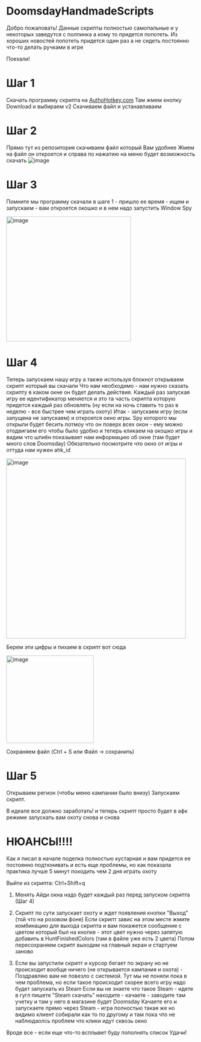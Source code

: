 # DoomsdayHandmadeScripts

Добро пожаловать!
Данные скрипты полностью самопальные и у некоторых заведутся с полпинка а кому то придется попотеть.
Из хороших новостей попотеть придется один раз а не сидеть постоянно что-то делать ручками в игре

Поехали!

# Шаг 1
Скачать программу скрипта на [AuthoHotkey.com](https://www.autohotkey.com/)
Там жмем кнопку Download и выбираем v2
Скачиваем файл и устанавливаем

# Шаг 2 
Прямо тут из репозитория скачиваем файл который Вам удобнее
Жмем на файл он откроется и справа по нажатию на меню будет возможность скачать
![image](https://github.com/user-attachments/assets/eff0d512-f68a-4c59-a021-bac69ee74f24)

# Шаг 3
Помните мы программу скачали в шаге 1 - пришло ее время - ищем и запускаем - вам откроется окошко
и в нем надо запустить Window Spy

<img width="331" alt="image" src="https://github.com/user-attachments/assets/7d108ebe-72b9-460a-a436-f758963894cf">

# Шаг 4
Теперь запускаем нашу игру а также используя блокнот открываем скрипт который вы скачали
Что нам необходимо - нам нужно сказать скрипту в каком окне он будет делать действия. Каждый раз запуская игру ее идентификатор
меняется и это та часть скрипта которую придется каждый раз обновлять (ну если на ночь ставить то раз в неделю - все быстрее чем играть охоту)
Итак - запускаем игру (если запущена не запускаем) и откроется окно игры. Spy которого мы открыли будет бесить потмоу что он поверх всех окон - ему можно
отодвигаем его чтобы было удобно и теперь кликаем на окошко игры и видим что шпиён показывает нам информацию об окне (там будет много слов Doomsday)
Обязательно посмотрите что окно от игры и оттуда нам нужен ahk_id

<img width="477" alt="image" src="https://github.com/user-attachments/assets/4b32c07d-db89-459a-bd99-93e6b3f2e2f0">

Берем эти цифры и пихаем в скрипт вот сюда

<img width="232" alt="image" src="https://github.com/user-attachments/assets/5dd729f1-dbda-41aa-abee-18a640366d40">

Сохраняем файл (Ctrl + S или Файл -> сохранить)

# Шаг 5
Открываем регион (чтобы меню кампании было внизу)
Запускаем скрипт.

В идеале все должно заработать! и теперь скрипт просто будет в афк режиме запускать вам охоту снова и снова

# НЮАНСЫ!!!!

Как я писал в начале поделка полностью кустарная и вам придется ее постоянно подтюнивать и есть еще проблемы,
но как показала практика лучше 5 минут покодить чем 2 дня играть охоту

Выйти из скрипта: Ctrl+Shift+q

1. Менять Айди окна надо будет каждый раз перед запуском скрипта (Шаг 4)
2. Скрипт по сути запускает охоту и ждет появления кнопки "Выход" (той что на розовом фоне)
Если скрипт завис на этом месте жмите комбинацию для выхода скрипта и вам покажется сообщение с цветом который был на кнопке - этот цвет нужно через запятую добавить в HuntFinishedColors (там в файле уже есть 2 цвета)
Потом пересохраняем скрипт выходим на главный экран и стартуем заново

3. Если вы запустили скрипт и курсор бегает по экрану но не происходит вообще ничего (не открывается кампания и охота) - 
Поздравляю вам не повезло с системой. Тут мы не поняли пока в чем проблема, но если такое происходит скорее всего игру надо будет запускать из Steam
Если вы не знаете что такое Steam - идете в гугл пишете "Steam скачать" находите - качаете - заводите там учетку и там у него в магазине будет Doomsday
Качаете его и запускаете прямо через Steam - игра полностью такая же но видимо клиент собирали как то по другому и там пока что не наблюдаолсь проблем что клики идут сквозь окно

Вроде все - если еще что-то всплывет буду пополнять список
Удачи!


